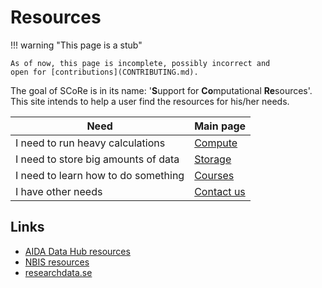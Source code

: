 # Resources

!!! warning "This page is a stub"

    As of now, this page is incomplete, possibly incorrect and
    open for [contributions](CONTRIBUTING.md).

The goal of SCoRe is in its name:
'**S**upport for **Co**mputational **Re**sources'.
This site intends to help a user find the resources for his/her needs.

Need                               |Main page
-----------------------------------|----------------------
I need to run heavy calculations   |[Compute](compute.md)
I need to store big amounts of data|[Storage](storage.md)
I need to learn how to do something|[Courses](courses.md)
I have other needs                 |[Contact us](contact_us.md)

## Links

- [AIDA Data Hub resources](https://nbisweden.github.io/aida-datahub-docs/)
- [NBIS resources](https://nbis.se/services/computational-resources)
- [researchdata.se](https://researchdata.se/en)
